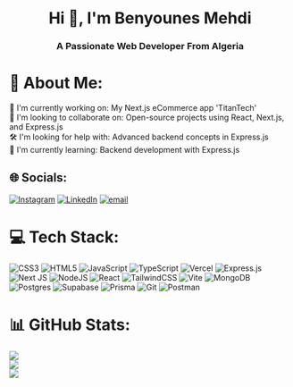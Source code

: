 <h1 align="center">Hi 👋, I'm Benyounes Mehdi</h1>
<h3 align="center">A Passionate Web Developer From Algeria</h3>

# 💫 About Me:
🚀 I'm currently working on: My Next.js eCommerce app 'TitanTech'<br>🤝 I'm looking to collaborate on: Open-source projects using React, Next.js, and Express.js<br>🛠 I'm looking for help with: Advanced backend concepts in Express.js<br>🌱 I'm currently learning: Backend development with Express.js


## 🌐 Socials:
[![Instagram](https://img.shields.io/badge/Instagram-%23E4405F.svg?logo=Instagram&logoColor=white)](https://instagram.com/x_mehdi.5462_x) [![LinkedIn](https://img.shields.io/badge/LinkedIn-%230077B5.svg?logo=linkedin&logoColor=white)](https://linkedin.com/in/mehdi-benyounes-b2aa61312) [![email](https://img.shields.io/badge/Email-D14836?logo=gmail&logoColor=white)](mailto:benyounesmehdiofficial@gmail.com) 

# 💻 Tech Stack:
![CSS3](https://img.shields.io/badge/css3-%231572B6.svg?style=plastic&logo=css3&logoColor=white) ![HTML5](https://img.shields.io/badge/html5-%23E34F26.svg?style=plastic&logo=html5&logoColor=white) ![JavaScript](https://img.shields.io/badge/javascript-%23323330.svg?style=plastic&logo=javascript&logoColor=%23F7DF1E) ![TypeScript](https://img.shields.io/badge/typescript-%23007ACC.svg?style=plastic&logo=typescript&logoColor=white) ![Vercel](https://img.shields.io/badge/vercel-%23000000.svg?style=plastic&logo=vercel&logoColor=white) ![Express.js](https://img.shields.io/badge/express.js-%23404d59.svg?style=plastic&logo=express&logoColor=%2361DAFB) ![Next JS](https://img.shields.io/badge/Next-black?style=plastic&logo=next.js&logoColor=white) ![NodeJS](https://img.shields.io/badge/node.js-6DA55F?style=plastic&logo=node.js&logoColor=white) ![React](https://img.shields.io/badge/react-%2320232a.svg?style=plastic&logo=react&logoColor=%2361DAFB) ![TailwindCSS](https://img.shields.io/badge/tailwindcss-%2338B2AC.svg?style=plastic&logo=tailwind-css&logoColor=white) ![Vite](https://img.shields.io/badge/vite-%23646CFF.svg?style=plastic&logo=vite&logoColor=white) ![MongoDB](https://img.shields.io/badge/MongoDB-%234ea94b.svg?style=plastic&logo=mongodb&logoColor=white) ![Postgres](https://img.shields.io/badge/postgres-%23316192.svg?style=plastic&logo=postgresql&logoColor=white) ![Supabase](https://img.shields.io/badge/Supabase-3ECF8E?style=plastic&logo=supabase&logoColor=white) ![Prisma](https://img.shields.io/badge/Prisma-3982CE?style=plastic&logo=Prisma&logoColor=white) ![Git](https://img.shields.io/badge/git-%23F05033.svg?style=plastic&logo=git&logoColor=white) ![Postman](https://img.shields.io/badge/Postman-FF6C37?style=plastic&logo=postman&logoColor=white)
# 📊 GitHub Stats:
![](https://github-readme-stats.vercel.app/api?username=BenyounesMehdi&theme=dark&hide_border=false&include_all_commits=true&count_private=false)<br/>
![](https://github-readme-streak-stats.herokuapp.com/?user=BenyounesMehdi&theme=dark&hide_border=false)<br/>
![](https://github-readme-stats.vercel.app/api/top-langs/?username=BenyounesMehdi&theme=dark&hide_border=false&include_all_commits=true&count_private=false&layout=compact)


